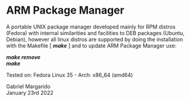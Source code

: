 # ARM Package Manager
A portable UNIX package manager developed mainly for RPM distros (Fedora) with internal similarities and facilities to DEB packages (Ubuntu, Debian),
however all linux distros are supported by doing the installation with the Makefile      [ **_make_** ]      and to update ARM Package Manager use:


**_make remove_**  
**_make_**  
  
    
Tested on: Fedora Linux 35 - Arch: x86_64 (amd64)  

Gabriel Margarido  
January 23rd 2022  
